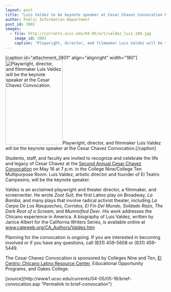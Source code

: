 ```yaml
---
layout: post
title: "Luis Valdez to be keynote speaker at Cesar Chavez Convocation May 16"
author: Public Information Department
post_id: 3802
images:
  - file: http://currents.ucsc.edu/04-05/art/valdez_luis.180.jpg
    image_id: 3801
    caption: "Playwright, director, and filmmaker Luis Valdez will be the keynote speaker at the Cesar Chavez Convocation."
---
```


[caption id="attachment_3801" align="alignright" width="180"]<a href="http://localhost/mysite/wp-content/uploads/2005/05/valdez_luis.180.jpg"><img class="size-full wp-image-3801" src="http://localhost/mysite/wp-content/uploads/2005/05/valdez_luis.180.jpg" alt="Playwright, director, and filmmaker Luis Valdez will be the keynote speaker at the Cesar Chavez Convocation." width="180" height="265" /></a>Playwright, director, and filmmaker Luis Valdez will be the keynote speaker at the Cesar Chavez Convocation.[/caption]
<a name="content" id="content"></a>
<p>
  Students, staff, and faculty are invited to recognize and celebrate the life and legacy of Cesar Chavez at the <a href="http://www2.ucsc.edu/raza/chavez.shtml">Second Annual Cesar Chavez Convocation</a> on May 16 at 7 p.m. in the College Nine/College Ten Multipurpose Room. Luis Valdez, artistic director and founder of El Teatro Campesino, will be the keynote speaker.
</p>
<p>
  Valdez is an acclaimed playwright and theater director, a filmmaker, and screenwriter. He wrote <i>Zoot Suit</i>, the first Latino play on Broadway, <i>La Bamba,</i> and many plays that involve radical activist theater, including <i>La Carpa De Los Rasquaches, Corridos, El Fin Del Mundo, Soldado Razo, The Dark Root of a Scream,</i> and <i>Mummified Deer</i>. His work addresses the Chicano experience in America. A biography of Luis Valdez, written by Janice Albert for the California Writers Series, is available online at <a href="http://www.cateweb.org/CA_Authors/Valdez.htm">www.cateweb.org/CA_Authors/Valdez.htm</a>
</p>
<p>
  Planning for the convocation is ongoing. If you are interested in becoming involved or if you have any questions, call (831) 459-5608 or (831) 459-5449.
</p>
<p>
  The Cesar Chavez Convocation is sponsored by Colleges Nine and Ten, <a href="http://www2.ucsc.edu/raza/">El Centro: Chicano Latino Resource Center</a>, Educational Opportunity Programs, and Oakes College.
</p>
<form>
  <input name="t1" size="-1" type="hidden">
</form>



</p>
[source](http://www1.ucsc.edu/currents/04-05/05-16/brief-convocation.asp "Permalink to brief-convocation")

